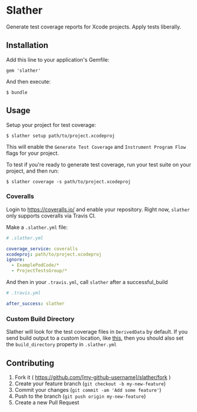# Slather

Generate test coverage reports for Xcode projects. Apply tests liberally.

## Installation

Add this line to your application's Gemfile:

    gem 'slather'

And then execute:

    $ bundle

## Usage

Setup your project for test coverage:

    $ slather setup path/to/project.xcodeproj

This will enable the `Generate Test Coverage` and `Instrument Program Flow` flags for your project.


To test if you're ready to generate test coverage, run your test suite on your project, and then run:

    $ slather coverage -s path/to/project.xcodeproj

### Coveralls

Login to https://coveralls.io/ and enable your repository. Right now, `slather` only supports coveralls via Travis CI.

Make a `.slather.yml` file:

```yml
# .slather.yml

coverage_service: coveralls
xcodeproj: path/to/project.xcodeproj
ignore:
  - ExamplePodCode/*
  - ProjectTestsGroup/*
```

And then in your `.travis.yml`, call `slather` after a successful_build

```yml
# .travis.yml

after_success: slather
```

### Custom Build Directory

Slather will look for the test coverage files in `DerivedData` by default. If you send build output to a custom location, like [this](https://github.com/erikdoe/ocmock/blob/master/Tools/travis.sh#L12), then you should also set the `build_directory` property in `.slather.yml`

## Contributing

1. Fork it ( https://github.com/[my-github-username]/slather/fork )
2. Create your feature branch (`git checkout -b my-new-feature`)
3. Commit your changes (`git commit -am 'Add some feature'`)
4. Push to the branch (`git push origin my-new-feature`)
5. Create a new Pull Request
